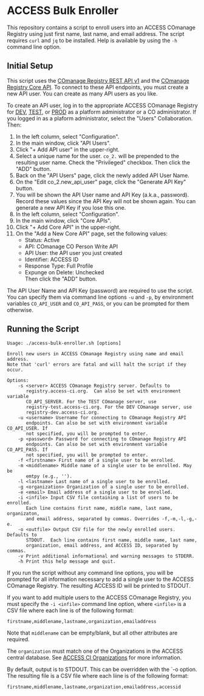 # ACCESS Bulk Enroller

This repository contains a script to enroll users into an ACCESS COmanage
Registry using just first name, last name, and email address. The script
requires `curl` and `jq` to be installed. Help is available by using the
`-h` command line option. 

## Initial Setup

This script uses the [COmanage Registry REST API
v1](https://spaces.at.internet2.edu/display/COmanage/REST+API+v1) and the
[COmanage Registry Core
API](https://spaces.at.internet2.edu/display/COmanage/Core+API). To connect
to these API endpoints, you must create a new API user. You can create as
many API users as you like. 

To create an API user, log in to the appropriate ACCESS COmanage
Registry for [DEV](https://registry-dev.access-ci.org/),
[TEST](https://registry-test.access-ci.org/), or
[PROD](https://registry.access-ci.org/) as a platform administrator or a CO
administrator. If you logged in as a plaform administrator, select the
"Users" Collaboration. Then:

1. In the left column, select "Configuration".
1. In the main window, click "API Users".
1. Click "+ Add API user" in the upper-right.
1. Select a unique name for the user. `co_2.` will be prepended to the
   resulting user name. Check the "Privileged" checkbox. Then click the
   "ADD" button.
1. Back on the "API Users" page, click the newly added API User Name.
1. On the "Edit co\_2.new\_api\_user" page, click the "Generate API Key"
   button.
1. You will be shown the API User name and API Key (a.k.a., password).
   Record these values since the API Key will not be shown again. You can
   generate a new API Key if you lose this one.
1. In the left column, select "Configuration".
1. In the main window, click "Core APIs".
1. Click "+ Add Core API" in the upper-right.
1. On the "Add a New Core API" page, set the following values:
   - Status: Active
   - API: COmanage CO Person Write API
   - API User: the API user you just created
   - Identifier: ACCESS ID
   - Response Type: Full Profile
   - Expunge on Delete: Unchecked  
   Then click the "ADD" button.

The API User Name and API Key (password) are required to use the script. You
can specify them via command line options `-u` and `-p`, by environment
variables `CO_API_USER` and `CO_API_PASS`, or you can be prompted for them
otherwise.

## Running the Script

```
Usage: ./access-bulk-enroller.sh [options]

Enroll new users in ACCESS COmanage Registry using name and email address.
Note that 'curl' errors are fatal and will halt the script if they occur.

Options:
    -s <server> ACCESS COmanage Registry server. Defaults to
       registry.access-ci.org.  Can also be set with environment variable
       CO_API_SERVER. For the TEST COmanage server, use
       registry-test.access-ci.org. For the DEV COmanage server, use
       registry-dev.access-ci.org.
    -u <username> Username for connecting to COmanage Registry API
       endpoints. Can also be set with environment variable CO_API_USER. If
       not specified, you will be prompted to enter.
    -p <password> Password for connecting to COmanage Registry API
       endpoints. Can also be set with environment variable CO_API_PASS. If
       not specified, you will be prompted to enter.
    -f <firstname> First name of a single user to be enrolled.
    -m <middlename> Middle name of a single user to be enrolled. May be
       emtpy (e.g., '').
    -l <lastname> Last name of a single user to be enrolled.
    -g <organization> Organization of a single user to be enrolled.
    -e <email> Email address of a single user to be enrolled.
    -i <infile> Input CSV file containing a list of users to be enrolled.
       Each line contains first name, middle name, last name, organizaton,
       and email address, separated by commas. Overrides -f,-m,-l,-g,-e.
    -o <outfile> Output CSV file for the newly enrolled users. Defaults to
       STDOUT.  Each line contains first name, middle name, last name,
       organization, email address, and ACCESS ID, separated by commas.
    -v Print additional informational and warning messages to STDERR.
    -h Print this help message and quit.
```

If you run the script without any command line options, you will be prompted
for all information necessary to add a single user to the ACCESS COmanage
Registry. The resulting ACCESS ID will be printed to STDOUT.

If you want to add multiple users to the ACCESS COmanage Registry, you must
specify the `-i <infile>` command line option, where `<infile>` is a CSV
file where each line is of the following format:

```
firstname,middlename,lastname,organization,emailaddress
```

Note that `middlename` can be empty/blank, but all other attributes are
required.

The `organization` must match one of the Organizations in the ACCESS central
database. See [ACCESS CI Organizations](access_orgs.md) for more
information.

By default, output is to STDOUT. This can be overridden with the `-o
<outfile> option. The resulting file is a CSV file where each liine is of
the following format:

```
firstname,middlename,lastname,organization,emailaddress,accessid
```
